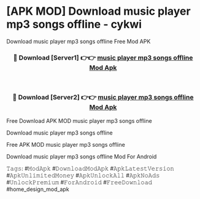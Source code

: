 # [APK MOD] Download  music player mp3 songs offline - cykwi
Download music player mp3 songs offline Free Mod APK

<div align="center">
<h3>🔴 Download [Server1] 👉👉 <a href="https://apk-comot.site?title=music_player_mp3_songs_offline">music player mp3 songs offline Mod Apk</a></h3><br>

<h3>🔴 Download [Server2] 👉👉 <a href="https://apk-comot.site?title=music_player_mp3_songs_offline">music player mp3 songs offline Mod Apk</a></h3>
</div>


Free Download APK MOD music player mp3 songs offline

Download music player mp3 songs offline 

Free APK MOD music player mp3 songs offline 

Download music player mp3 songs offline Mod For Android

𝚃𝚊𝚐𝚜: #𝙼𝚘𝚍𝙰𝚙𝚔 #𝙳𝚘𝚠𝚗𝚕𝚘𝚊𝚍𝙼𝚘𝚍𝙰𝚙𝚔 #𝙰𝚙𝚔𝙻𝚊𝚝𝚎𝚜𝚝𝚅𝚎𝚛𝚜𝚒𝚘𝚗 #𝙰𝚙𝚔𝚄𝚗𝚕𝚒𝚖𝚒𝚝𝚎𝚍𝙼𝚘𝚗𝚎𝚢 #𝙰𝚙𝚔𝚄𝚗𝚕𝚘𝚌𝚔𝙰𝚕𝚕 #𝙰𝚙𝚔𝙽𝚘𝙰𝚍𝚜 #𝚄𝚗𝚕𝚘𝚌𝚔𝙿𝚛𝚎𝚖𝚒𝚞𝚖 #𝙵𝚘𝚛𝙰𝚗𝚍𝚛𝚘𝚒𝚍 #𝙵𝚛𝚎𝚎𝙳𝚘𝚠𝚗𝚕𝚘𝚊𝚍 #home_design_mod_apk